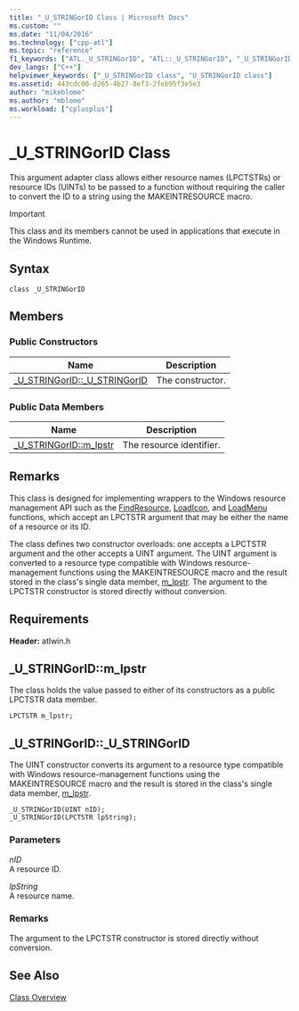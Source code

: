 ```yaml
---
title: "_U_STRINGorID Class | Microsoft Docs"
ms.custom: ""
ms.date: "11/04/2016"
ms.technology: ["cpp-atl"]
ms.topic: "reference"
f1_keywords: ["ATL._U_STRINGorID", "ATL::_U_STRINGorID", "_U_STRINGorID"]
dev_langs: ["C++"]
helpviewer_keywords: ["_U_STRINGorID class", "U_STRINGorID class"]
ms.assetid: 443cdc00-d265-4b27-8ef3-2feb95f3e5e3
author: "mikeblome"
ms.author: "mblome"
ms.workload: ["cplusplus"]
---
```

# _U_STRINGorID Class

This argument adapter class allows either resource names (LPCTSTRs) or resource IDs (UINTs) to be passed to a function without requiring the caller to convert the ID to a string using the MAKEINTRESOURCE macro.

> [!IMPORTANT]
>  This class and its members cannot be used in applications that execute in the Windows Runtime.

## Syntax

```
class _U_STRINGorID
```

## Members

### Public Constructors

|Name|Description|
|----------|-----------------|
|[_U_STRINGorID::_U_STRINGorID](#_u_stringorid___u_stringorid)|The constructor.|

### Public Data Members

|Name|Description|
|----------|-----------------|
|[_U_STRINGorID::m_lpstr](#_u_stringorid__m_lpstr)|The resource identifier.|

## Remarks

This class is designed for implementing wrappers to the Windows resource management API such as the [FindResource](/windows/desktop/api/winbase/nf-winbase-findresourcea), [LoadIcon](/windows/desktop/api/winuser/nf-winuser-loadicona), and [LoadMenu](/windows/desktop/api/winuser/nf-winuser-loadmenua) functions, which accept an LPCTSTR argument that may be either the name of a resource or its ID.

The class defines two constructor overloads: one accepts a LPCTSTR argument and the other accepts a UINT argument. The UINT argument is converted to a resource type compatible with Windows resource-management functions using the MAKEINTRESOURCE macro and the result stored in the class's single data member, [m_lpstr](#_u_stringorid__m_lpstr). The argument to the LPCTSTR constructor is stored directly without conversion.

## Requirements

**Header:** atlwin.h

##  <a name="_u_stringorid__m_lpstr"></a>  _U_STRINGorID::m_lpstr

The class holds the value passed to either of its constructors as a public LPCTSTR data member.

```
LPCTSTR m_lpstr;
```

##  <a name="_u_stringorid___u_stringorid"></a>  _U_STRINGorID::_U_STRINGorID

The UINT constructor converts its argument to a resource type compatible with Windows resource-management functions using the MAKEINTRESOURCE macro and the result is stored in the class's single data member, [m_lpstr](#_u_stringorid__m_lpstr).

```
_U_STRINGorID(UINT nID);  
_U_STRINGorID(LPCTSTR lpString);
```

### Parameters

*nID*  
A resource ID.

*lpString*  
A resource name.

### Remarks

The argument to the LPCTSTR constructor is stored directly without conversion.

## See Also

[Class Overview](../../atl/atl-class-overview.md)
